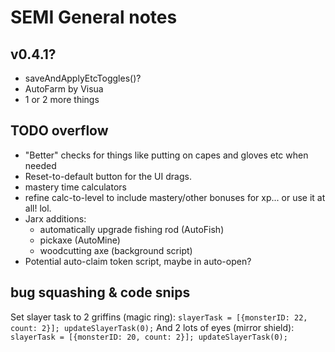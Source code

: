 # SEMI General notes

## v0.4.1?

* saveAndApplyEtcToggles()?
* AutoFarm by Visua
* 1 or 2 more things

## TODO overflow

* "Better" checks for things like putting on capes and gloves etc when needed
* Reset-to-default button for the UI drags.
* mastery time calculators
* refine calc-to-level to include mastery/other bonuses for xp... or use it at all! lol.
* Jarx additions:
    * automatically upgrade fishing rod (AutoFish)
    * pickaxe (AutoMine)
    * woodcutting axe (background script)
* Potential auto-claim token script, maybe in auto-open?

## bug squashing & code snips

Set slayer task to 2 griffins (magic ring):
`slayerTask = [{monsterID: 22, count: 2}]; updateSlayerTask(0);`
And 2 lots of eyes (mirror shield):
`slayerTask = [{monsterID: 20, count: 2}]; updateSlayerTask(0);`
